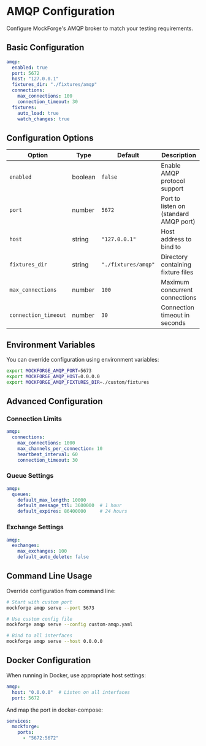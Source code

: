 # AMQP Configuration

Configure MockForge's AMQP broker to match your testing requirements.

## Basic Configuration

```yaml
amqp:
  enabled: true
  port: 5672
  host: "127.0.0.1"
  fixtures_dir: "./fixtures/amqp"
  connections:
    max_connections: 100
    connection_timeout: 30
  fixtures:
    auto_load: true
    watch_changes: true
```

## Configuration Options

| Option | Type | Default | Description |
|--------|------|---------|-------------|
| `enabled` | boolean | `false` | Enable AMQP protocol support |
| `port` | number | `5672` | Port to listen on (standard AMQP port) |
| `host` | string | `"127.0.0.1"` | Host address to bind to |
| `fixtures_dir` | string | `"./fixtures/amqp"` | Directory containing fixture files |
| `max_connections` | number | `100` | Maximum concurrent connections |
| `connection_timeout` | number | `30` | Connection timeout in seconds |

## Environment Variables

You can override configuration using environment variables:

```bash
export MOCKFORGE_AMQP_PORT=5673
export MOCKFORGE_AMQP_HOST=0.0.0.0
export MOCKFORGE_AMQP_FIXTURES_DIR=./custom/fixtures
```

## Advanced Configuration

### Connection Limits

```yaml
amqp:
  connections:
    max_connections: 1000
    max_channels_per_connection: 10
    heartbeat_interval: 60
    connection_timeout: 30
```

### Queue Settings

```yaml
amqp:
  queues:
    default_max_length: 10000
    default_message_ttl: 3600000  # 1 hour
    default_expires: 86400000     # 24 hours
```

### Exchange Settings

```yaml
amqp:
  exchanges:
    max_exchanges: 100
    default_auto_delete: false
```

## Command Line Usage

Override configuration from command line:

```bash
# Start with custom port
mockforge amqp serve --port 5673

# Use custom config file
mockforge amqp serve --config custom-amqp.yaml

# Bind to all interfaces
mockforge amqp serve --host 0.0.0.0
```

## Docker Configuration

When running in Docker, use appropriate host settings:

```yaml
amqp:
  host: "0.0.0.0"  # Listen on all interfaces
  port: 5672
```

And map the port in docker-compose:

```yaml
services:
  mockforge:
    ports:
      - "5672:5672"
```